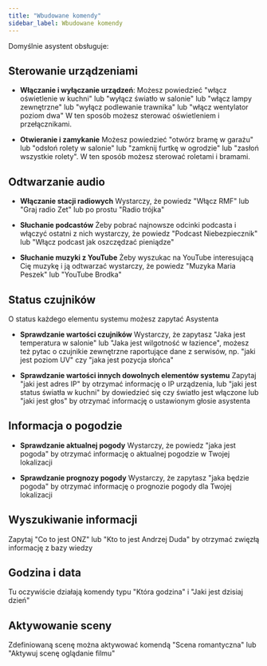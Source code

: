 ```yaml
---
title: "Wbudowane komendy"
sidebar_label: Wbudowane komendy
---
```


Domyślnie asystent obsługuje:

## Sterowanie urządzeniami

* **Włączanie i wyłączanie urządzeń**:
Możesz powiedzieć "włącz oświetlenie w kuchni" lub "wyłącz światło w salonie" lub "włącz lampy zewnętrzne" lub "wyłącz podlewanie trawnika" lub "włącz wentylator poziom dwa" W ten sposób możesz sterować oświetleniem i przełącznikami.

* **Otwieranie i zamykanie**
Możesz powiedzieć "otwórz bramę w garażu" lub "odsłoń rolety w salonie" lub "zamknij furtkę w ogrodzie" lub "zasłoń wszystkie rolety". W ten sposób możesz sterować roletami i bramami.


## Odtwarzanie audio

* **Włączanie stacji radiowych**
Wystarczy, że powiedz "Włącz RMF" lub "Graj radio Zet" lub po prostu "Radio trójka"

* **Słuchanie podcastów**
Żeby pobrać najnowsze odcinki podcasta i włączyć ostatni z nich wystarczy, że powiedz "Podcast Niebezpiecznik" lub "Włącz podcast jak oszczędzać pieniądze"

* **Słuchanie muzyki z YouTube**
Żeby wyszukac na YouTube interesującą Cię muzykę i ją odtwarzać wystarczy, że powiedz "Muzyka Maria Peszek" lub "YouTube Brodka"


## Status czujników

O status każdego elementu systemu możesz zapytać Asystenta

* **Sprawdzanie wartości czujników**
Wystarczy, że zapytasz "Jaka jest temperatura w salonie" lub "Jaka jest wilgotność w łazience", możesz też pytac o czujnikie zewnętrzne raportujące dane z serwisów, np. "jaki jest poziom UV" czy "jaka jest pozycja słońca"

* **Sprawdzanie wartości innych dowolnych elementów systemu**
Zapytaj "jaki jest adres IP" by otrzymać informację o IP urządzenia, lub "jaki jest status światła w kuchni" by dowiedzieć się czy światło jest włączone lub "jaki jest głos" by otrzymać informację o ustawionym głosie asystenta


## Informacja o pogodzie

* **Sprawdzanie aktualnej pogody**
Wystarczy, że powiedz "jaka jest pogoda" by otrzymać informację o aktualnej pogodzie w Twojej lokalizacji

* **Sprawdzanie prognozy pogody**
Wystarczy, że zapytasz "jaka będzie pogoda"  by otrzymać informację o prognozie pogody dla Twojej lokalizacji

## Wyszukiwanie informacji
Zapytaj "Co to jest ONZ" lub "Kto to jest Andrzej Duda" by otrzymać zwięzłą informację z bazy wiedzy


## Godzina i data
Tu oczywiście działają komendy typu "Która godzina" i "Jaki jest dzisiaj dzień"


## Aktywowanie sceny
Zdefiniowaną scenę można aktywować komendą "Scena romantyczna" lub "Aktywuj scenę oglądanie filmu"
